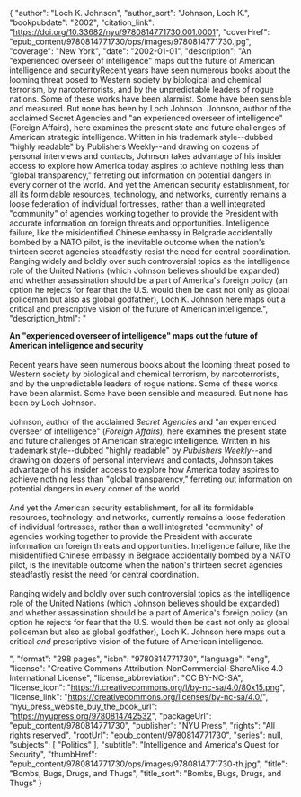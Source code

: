 {
  "author": "Loch K. Johnson",
  "author_sort": "Johnson, Loch K.",
  "bookpubdate": "2002",
  "citation_link": "https://doi.org/10.33682/nyu/9780814771730.001.0001",
  "coverHref": "epub_content/9780814771730/ops/images/9780814771730.jpg",
  "coverage": "New York",
  "date": "2002-01-01",
  "description": "An \"experienced overseer of intelligence\" maps out the future of American intelligence and securityRecent years have seen numerous books about the looming threat posed to Western society by biological and chemical terrorism, by narcoterrorists, and by the unpredictable leaders of rogue nations. Some of these works have been alarmist. Some have been sensible and measured. But none has been by Loch Johnson. Johnson, author of the acclaimed Secret Agencies and \"an experienced overseer of intelligence\" (Foreign Affairs), here examines the present state and future challenges of American strategic intelligence. Written in his trademark style--dubbed \"highly readable\" by Publishers Weekly--and drawing on dozens of personal interviews and contacts, Johnson takes advantage of his insider access to explore how America today aspires to achieve nothing less than \"global transparency,\" ferreting out information on potential dangers in every corner of the world. And yet the American security establishment, for all its formidable resources, technology, and networks, currently remains a loose federation of individual fortresses, rather than a well integrated \"community\" of agencies working together to provide the President with accurate information on foreign threats and opportunities. Intelligence failure, like the misidentified Chinese embassy in Belgrade accidentally bombed by a NATO pilot, is the inevitable outcome when the nation's thirteen secret agencies steadfastly resist the need for central coordination. Ranging widely and boldly over such controversial topics as the intelligence role of the United Nations (which Johnson believes should be expanded) and whether assassination should be a part of America's foreign policy (an option he rejects for fear that the U.S. would then be cast not only as global policeman but also as global godfather), Loch K. Johnson here maps out a critical and prescriptive vision of the future of American intelligence.",
  "description_html": "<p><b>An \"experienced overseer of intelligence\" maps out the future of American intelligence and security</b><br><br>Recent years have seen numerous books about the looming threat posed to Western society by biological and chemical terrorism, by narcoterrorists, and by the unpredictable leaders of rogue nations. Some of these works have been alarmist. Some have been sensible and measured. But none has been by Loch Johnson.<br><br> Johnson, author of the acclaimed <i>Secret Agencies </i>and \"an experienced overseer of intelligence\" (<i>Foreign Affairs</i>), here examines the present state and future challenges of American strategic intelligence. Written in his trademark style--dubbed \"highly readable\" by <i>Publishers Weekly</i>--and drawing on dozens of personal interviews and contacts, Johnson takes advantage of his insider access to explore how America today aspires to achieve nothing less than \"global transparency,\" ferreting out information on potential dangers in every corner of the world.<br><br> And yet the American security establishment, for all its formidable resources, technology, and networks, currently remains a loose federation of individual fortresses, rather than a well integrated \"community\" of agencies working together to provide the President with accurate information on foreign threats and opportunities. Intelligence failure, like the misidentified Chinese embassy in Belgrade accidentally bombed by a NATO pilot, is the inevitable outcome when the nation's thirteen secret agencies steadfastly resist the need for central coordination.<br><br> Ranging widely and boldly over such controversial topics as the intelligence role of the United Nations (which Johnson believes should be expanded) and whether assassination should be a part of America's foreign policy (an option he rejects for fear that the U.S. would then be cast not only as global policeman but also as global godfather), Loch K. Johnson here maps out a critical <i>and</i> prescriptive vision of the future of American intelligence.</p>",
  "format": "298 pages",
  "isbn": "9780814771730",
  "language": "eng",
  "license": "Creative Commons Attribution-NonCommercial-ShareAlike 4.0 International License",
  "license_abbreviation": "CC BY-NC-SA",
  "license_icon": "https://i.creativecommons.org/l/by-nc-sa/4.0/80x15.png",
  "license_link": "https://creativecommons.org/licenses/by-nc-sa/4.0/",
  "nyu_press_website_buy_the_book_url": "https://nyupress.org/9780814742532",
  "packageUrl": "epub_content/9780814771730",
  "publisher": "NYU Press",
  "rights": "All rights reserved",
  "rootUrl": "epub_content/9780814771730",
  "series": null,
  "subjects": [
    "Politics"
  ],
  "subtitle": "Intelligence and America's Quest for Security",
  "thumbHref": "epub_content/9780814771730/ops/images/9780814771730-th.jpg",
  "title": "Bombs, Bugs, Drugs, and Thugs",
  "title_sort": "Bombs, Bugs, Drugs, and Thugs"
}
